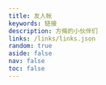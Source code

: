 ```yaml
---
title: 友人帐
keywords: 链接
description: 方脩的小伙伴们
links: /links/links.json
random: true
aside: false
nav: false
toc: false
---
```


<YunLinks :links="frontmatter.links" :random="frontmatter.random"/>
